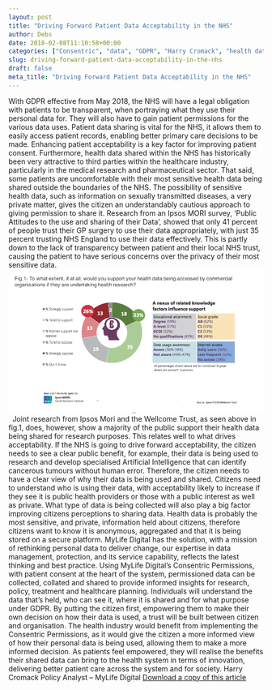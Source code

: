 ```yaml
---
layout: post
title: "Driving Forward Patient Data Acceptability in the NHS"
author: Debs
date: 2018-02-08T11:10:58+00:00
categories: ["Consentric", "data", "GDPR", "Harry Cromack", "health data", "Ipsos MORI", "NHS", "Opinions", "patient data", "Permissions", "research", "Wellcome Trust"]
slug: driving-forward-patient-data-acceptability-in-the-nhs
draft: false
meta_title: "Driving Forward Patient Data Acceptability in the NHS"
---
```


With GDPR effective from May 2018, the NHS will have a legal obligation with patients to be transparent, when portraying what they use their personal data for. They will also have to gain patient permissions for the various data uses. Patient data sharing is vital for the NHS, it allows them to easily access patient records, enabling better primary care decisions to be made. Enhancing patient acceptability is a key factor for improving patient consent. Furthermore, health data shared within the NHS has historically been very attractive to third parties within the healthcare industry, particularly in the medical research and pharmaceutical sector. That said, some patients are uncomfortable with their most sensitive health data being shared outside the boundaries of the NHS. The possibility of sensitive health data, such as information on sexually transmitted diseases, a very private matter, gives the citizen an understandably cautious approach to giving permission to share it. Research from an Ipsos MORI survey, ‘Public Attitudes to the use and sharing of their Data’, showed that only 41 percent of people trust their GP surgery to use their data appropriately, with just 35 percent trusting NHS England to use their data effectively. This is partly down to the lack of transparency between patient and their local NHS trust, causing the patient to have serious concerns over the privacy of their most sensitive data. [![Fig 1 Ipsos Mori health data](./Fig-1-Ipsos-Mori-health-data.png)](./Fig-1-Ipsos-Mori-health-data.png)   Joint research from Ipsos Mori and the Wellcome Trust, as seen above in fig.1, does, however, show a majority of the public support their health data being shared for research purposes. This relates well to what drives acceptability. If the NHS is going to drive forward acceptability, the citizen needs to see a clear public benefit, for example, their data is being used to research and develop specialised Artificial Intelligence that can identify cancerous tumours without human error. Therefore, the citizen needs to have a clear view of why their data is being used and shared. Citizens need to understand who is using their data, with acceptability likely to increase if they see it is public health providers or those with a public interest as well as private. What type of data is being collected will also play a big factor improving citizens perceptions to sharing data. Health data is probably the most sensitive, and private, information held about citizens, therefore citizens want to know it is anonymous, aggregated and that it is being stored on a secure platform. MyLife Digital has the solution, with a mission of rethinking personal data to deliver change, our expertise in data management, protection, and its service capability, reflects the latest thinking and best practice. Using MyLife Digital’s Consentric Permissions, with patient consent at the heart of the system, permissioned data can be collected, collated and shared to provide informed insights for research, policy, treatment and healthcare planning. Individuals will understand the data that’s held, who can see it, where it is shared and for what purpose under GDPR. By putting the citizen first, empowering them to make their own decision on how their data is used, a trust will be built between citizen and organisation. The health industry would benefit from implementing the Consentric Permissions, as it would give the citizen a more informed view of how their personal data is being used, allowing them to make a more informed decision. As patients feel empowered, they will realise the benefits their shared data can bring to the health system in terms of innovation, delivering better patient care across the system and for society. Harry Cromack Policy Analyst – MyLife Digital [Download a copy of this article](https://consentric.io/wp-content/uploads/2018/02/Driving-forward-patient-data-acceptability-in-the-NHS-20180205.pdf)